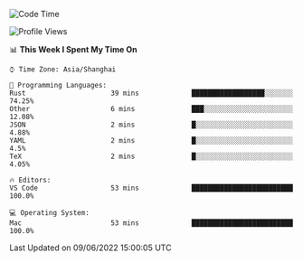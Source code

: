 <!--START_SECTION:waka-->
![Code Time](http://img.shields.io/badge/Code%20Time-1%2C363%20hrs%2051%20mins-blue)

![Profile Views](http://img.shields.io/badge/Profile%20Views-3-blue)

📊 **This Week I Spent My Time On** 

```text
⌚︎ Time Zone: Asia/Shanghai

💬 Programming Languages: 
Rust                     39 mins             ██████████████████░░░░░░░   74.25% 
Other                    6 mins              ███░░░░░░░░░░░░░░░░░░░░░░   12.08% 
JSON                     2 mins              █░░░░░░░░░░░░░░░░░░░░░░░░   4.88% 
YAML                     2 mins              █░░░░░░░░░░░░░░░░░░░░░░░░   4.5% 
TeX                      2 mins              █░░░░░░░░░░░░░░░░░░░░░░░░   4.05%

🔥 Editors: 
VS Code                  53 mins             █████████████████████████   100.0%

💻 Operating System: 
Mac                      53 mins             █████████████████████████   100.0%

```


 Last Updated on 09/06/2022 15:00:05 UTC
<!--END_SECTION:waka-->
